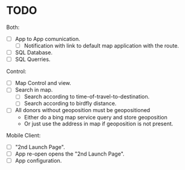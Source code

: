 # TODO

Both:
- [ ] App to App comunication.
  - [ ] Notification with link to default map application with the route.
- [ ] SQL Database.
- [ ] SQL Querries.

Control:
- [ ] Map Control and view.
- [ ] Search in map.
  - [ ] Search according to time-of-travel-to-destination.
  - [ ] Search according to birdfly distance.
- [ ] All donors without geoposition must be geopositioned
  - Either do a bing map service query and store geoposition
  - Or just use the address in map if geoposition is not present.


Mobile Client:
- [ ] "2nd Launch Page".
- [ ] App re-open opens the "2nd Launch Page".
- [ ] App configuration.

